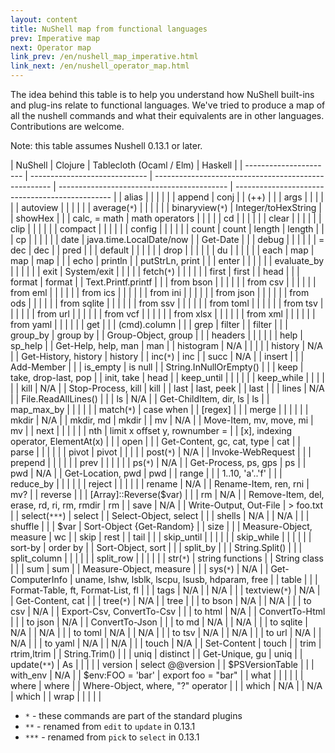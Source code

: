 ```yaml
---
layout: content
title: NuShell map from functional languages
prev: Imperative map 
next: Operator map
link_prev: /en/nushell_map_imperative.html
link_next: /en/nushell_operator_map.html 
---
```


The idea behind this table is to help you understand how NuShell built-ins and plug-ins relate to functional languages. We've tried to produce a map of all the nushell commands and what their equivalents are in other languages. Contributions are welcome.

Note: this table assumes Nushell 0.13.1 or later.


| NuShell                | Clojure                       | Tablecloth (Ocaml / Elm)                             | Haskell                                    |
| ---------------------- | ----------------------------- | ---------------------------------------------------- | ------------------------------------------ | ----------------------------------------------- |
| alias                  |                               |                                                      |                                            |                                                 |
| append                 | conj                          |                                                      | (++)                                       |                                                 |
| args                   |                               |                                                      |                                            |                                                 |
| autoview               |                               |                                                      |                                            |                                                 |
| average(`*`)           |                               |                                                      |                                            |                                                 |
| binaryview(`*`)        | Integer/toHexString           |                                                      | showHex                                    |                                                 |
| calc, = math           | math operators                |                                                      |                                            |                                                 |
| cd                     |                               |                                                      |                                            |                                                 |
| clear                  |                               |                                                      |                                            |                                                 |
| clip                   |                               |                                                      |                                            |                                                 |
| compact                |                               |                                                      |                                            |                                                 |
| config                 |                               |                                                      |                                            |                                                 |
| count                  | count                         | length                                               | length                                     |                                                 |
| cp                     |                               |                                                      |                                            |                                                 |
| date                   | java.time.LocalDate/now       |                                                      | Get-Date                                   |                                                 |
| debug                  |                               |                                                      |                                            |                                                 |
| = dec                  | dec                           |                                                      | pred                                       |                                                 |
| default                |                               |                                                      |                                            |                                                 |
| drop                   |                               |                                                      |                                            |                                                 |
| du                     |                               |                                                      |                                            |                                                 |
| each                   | map                           | map                                                  | map                                        |                                                 |
| echo                   | println                       |                                                      | putStrLn, print                            |                                                 |
| enter                  |                               |                                                      |                                            |                                                 |
| evaluate_by            |                               |                                                      |                                            |                                                 |
| exit                   | System/exit                   |                                                      |                                            |                                                 |
| fetch(`*`)             |                               |                                                      |                                            |                                                 |
| first                  | first                         |                                                      | head                                       |                                                 |
| format                 | format                        |                                                      | Text.Printf.printf                         |                                                 |
| from bson              |                               |                                                      |                                            |                                                 |
| from csv               |                               |                                                      |                                            |                                                 |
| from eml               |                               |                                                      |                                            |                                                 |
| from ics               |                               |                                                      |                                            |                                                 |
| from ini               |                               |                                                      |                                            |                                                 |
| from json              |                               |                                                      |                                            |                                                 |
| from ods               |                               |                                                      |                                            |                                                 |
| from sqlite            |                               |                                                      |                                            |                                                 |
| from ssv               |                               |                                                      |                                            |                                                 |
| from toml              |                               |                                                      |                                            |                                                 |
| from tsv               |                               |                                                      |                                            |                                                 |
| from url               |                               |                                                      |                                            |                                                 |
| from vcf               |                               |                                                      |                                            |                                                 |
| from xlsx              |                               |                                                      |                                            |                                                 |
| from xml               |                               |                                                      |                                            |                                                 |
| from yaml              |                               |                                                      |                                            |                                                 |
| get                    |                               |                                                      | (cmd).column                               |                                                 |
| grep                   | filter                        |                                                      | filter                                     |                                                 |
| group_by               | group by                      |                                                      | Group-Object, group                        |                                                 |
| headers                |                               |                                                      |                                            |                                                 |
| help                   | sp_help                       |                                                      | Get-Help, help, man                        | man                                             |
| histogram              | N/A                           |                                                      |                                            |                                                 |
| history                | N/A                           |                                                      | Get-History, history                       | history                                         |
| inc(`*`)               | inc                           |                                                      | succ                                       | N/A                                             |
| insert                 |                               |                                                      | Add-Member                                 |                                                 |
| is_empty               | is null                       |                                                      | String.InNullOrEmpty()                     |                                                 |
| keep                   | take, drop-last, pop          |                                                      | init, take                                 | head                                            |
| keep_until             |                               |                                                      |                                            |                                                 |
| keep_while             |                               |                                                      |                                            |                                                 |
| kill                   | N/A                           |                                                      | Stop-Process, kill                         | kill                                            |
| last                   | last, peek                    |                                                      | last                                       |                                                 |
| lines                  | N/A                           |                                                      | File.ReadAllLines()                        |                                                 |
| ls                     | N/A                           |                                                      | Get-ChildItem, dir, ls                     | ls                                              |
| map_max_by             |                               |                                                      |                                            |                                                 |
| match(`*`)             | case when                     |                                                      | [regex]                                    |                                                 |
| merge                  |                               |                                                      |                                            |                                                 |
| mkdir                  | N/A                           |                                                      | mkdir, md                                  | mkdir                                           |
| mv                     | N/A                           |                                                      | Move-Item, mv, move, mi                    | mv                                              |
| next                   |                               |                                                      |                                            |                                                 |
| nth                    | limit x offset y, rownumber = |                                                      | [x], indexing operator, ElementAt(x)       |                                                 |
| open                   |                               |                                                      | Get-Content, gc, cat, type                 | cat                                             |
| parse                  |                               |                                                      |                                            |                                                 |
| pivot                  | pivot                         |                                                      |                                            |                                                 |
| post(`*`)              | N/A                           |                                                      | Invoke-WebRequest                          |                                                 |
| prepend                |                               |                                                      |                                            |                                                 |
| prev                   |                               |                                                      |                                            |                                                 |
| ps(`*`)                | N/A                           |                                                      | Get-Process, ps, gps                       | ps                                              |
| pwd                    | N/A                           |                                                      | Get-Location, pwd                          | pwd                                             |
| range                  |                               |                                                      | 1..10, 'a'..'f'                            |                                                 |
| reduce_by              |                               |                                                      |                                            |                                                 |
| reject                 |                               |                                                      |                                            |                                                 |
| rename                 | N/A                           |                                                      | Rename-Item, ren, rni                      | mv?                                             |
| reverse                |                               |                                                      | [Array]::Reverse($var)                     |                                                 |
| rm                     | N/A                           |                                                      | Remove-Item, del, erase, rd, ri, rm, rmdir | rm                                              |
| save                   | N/A                           |                                                      | Write-Output, Out-File                     | > foo.txt                                       |
| select(`***`)          | select                        |                                                      | Select-Object, select                      |                                                 |
| shells                 | N/A                           |                                                      | N/A                                        |                                                 |
| shuffle                |                               |                                                      | $var                                       | Sort-Object {Get-Random}                        |
| size                   |                               |                                                      | Measure-Object, measure                    | wc                                              |
| skip                   | rest                          |                                                      | tail                                       |                                                 |
| skip_until             |                               |                                                      |                                            |                                                 |
| skip_while             |                               |                                                      |                                            |                                                 |
| sort-by                | order by                      |                                                      | Sort-Object, sort                          |                                                 |
| split_by               |                               |                                                      | String.Split()                             |                                                 |
| split_column           |                               |                                                      |                                            |                                                 |
| split_row              |                               |                                                      |                                            |                                                 |
| str(`*`)               | string functions              |                                                      | String class                               |                                                 |
| sum                    | sum                           |                                                      | Measure-Object, measure                    |                                                 |
| sys(`*`)               | N/A                           |                                                      | Get-ComputerInfo                           | uname, lshw, lsblk, lscpu, lsusb, hdparam, free |
| table                  |                               |                                                      | Format-Table, ft, Format-List, fl          |                                                 |
| tags                   | N/A                           |                                                      | N/A                                        |                                                 |
| textview(`*`)          | N/A                           |                                                      | Get-Content, cat                           |                                                 |
| tree(`*`)              | N/A                           |                                                      | tree                                       |                                                 |
| to bson                | N/A                           |                                                      | N/A                                        |                                                 |
| to csv                 | N/A                           |                                                      | Export-Csv, ConvertTo-Csv                  |                                                 |
| to html                | N/A                           |                                                      | ConvertTo-Html                             |                                                 |
| to json                | N/A                           |                                                      | ConvertTo-Json                             |                                                 |
| to md                  | N/A                           |                                                      | N/A                                        |                                                 |
| to sqlite              | N/A                           |                                                      | N/A                                        |                                                 |
| to toml                | N/A                           |                                                      | N/A                                        |                                                 |
| to tsv                 | N/A                           |                                                      | N/A                                        |                                                 |
| to url                 | N/A                           |                                                      | N/A                                        |                                                 |
| to yaml                | N/A                           |                                                      | N/A                                        |                                                 |
| touch                  | N/A                           |                                                      | Set-Content                                | touch                                           |
| trim                   | rtrim,ltrim                   |                                                      | String.Trim()                              |                                                 |
| uniq                   | distinct                      |                                                      | Get-Unique, gu                             | uniq                                            |
| update(`**`)           | As                            |                                                      |                                            |                                                 |
| version                | select @@version              |                                                      | $PSVersionTable                            |                                                 |
| with_env               | N/A                           |                                                      | $env:FOO = 'bar'                           | export foo = "bar"                              |
| what                   |                               |                                                      |                                            |                                                 |
| where                  | where                         |                                                      | Where-Object, where, "?" operator          |                                                 |
| which                  | N/A                           |                                                      | N/A                                        | which                                           |
| wrap                   |                               |                                                      |                                            |                                                 |

* `*` - these commands are part of the standard plugins
* `**` - renamed from `edit` to `update` in 0.13.1
* `***` - renamed from `pick` to `select` in 0.13.1
